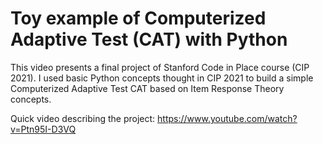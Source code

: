# Toy example of Computerized Adaptive Test (CAT) with Python

This video presents a final project of Stanford Code in Place course (CIP 2021). I used basic Python  concepts thought in CIP 2021 to build a simple Computerized Adaptive Test CAT based on Item Response Theory concepts.

Quick video describing the project: https://www.youtube.com/watch?v=Ptn95I-D3VQ

